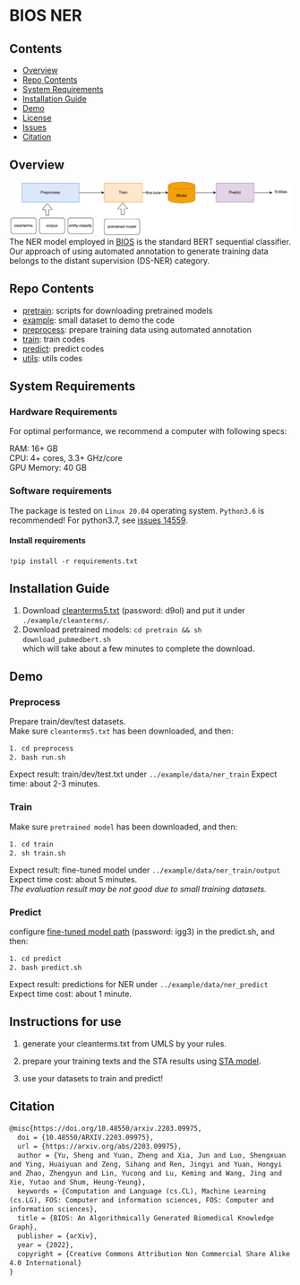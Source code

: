 # BIOS NER
## Contents

- [Overview](#overview)
- [Repo Contents](#repo-contents)
- [System Requirements](#system-requirements)
- [Installation Guide](#installation-guide)
- [Demo](#demo)
- [License](./LICENSE)
- [Issues](https://github.com/bios-xiajun/bios_ner/issues)
- [Citation](#citation)

## Overview
![ner modules](./doc/img.png)
The NER model employed in [BIOS]((https://bios.idea.edu.cn/)) is the standard BERT sequential classifier.
Our approach of using automated annotation to generate training data belongs to the distant supervision (DS-NER) category.


## Repo Contents
- [pretrain](./pretrain): scripts for downloading pretrained models
- [example](./example): small dataset to demo the code
- [preprocess](./preprocess): prepare training data using automated annotation  
- [train](./train): train codes
- [predict](./predict): predict codes
- [utils](./utils): utils codes

## System Requirements
### Hardware Requirements
For optimal performance, we recommend a computer with following specs:
  
RAM: 16+ GB  
CPU: 4+ cores, 3.3+ GHz/core  
GPU Memory: 40 GB  

### Software requirements
The package is tested on `Linux 20.04` operating system.
`Python3.6` is recommended!  For python3.7, see [issues 14559](https://github.com/huggingface/transformers/issues/14559).  

#### Install requirements
``
!pip install -r requirements.txt
``

## Installation Guide
  1. Download [cleanterms5.txt](https://pan.baidu.com/s/1e7hzcl6ZVTu_euwZBDVV2w) (password: d9ol) and put it under `./example/cleanterms/`.
  2. Download pretrained models: `cd pretrain && sh download_pubmedbert.sh`  
which will take about a few minutes to complete the download.
     
## Demo
### Preprocess
Prepare train/dev/test datasets.  
Make sure `cleanterms5.txt` has been downloaded, and then:
```commandline
1. cd preprocess
2. bash run.sh
```
Expect result: train/dev/test.txt under `../example/data/ner_train`
Expect time: about 2-3 minutes.

### Train
Make sure `pretrained model` has been downloaded, and then:
```commandline
1. cd train
2. sh train.sh
```  
Expect result:  fine-tuned model under `../example/data/ner_train/output`  
Expect time cost: about 5 minutes.  
*The evaluation result may be not good due to small training datasets.*

### Predict
configure [fine-tuned model path](https://pan.baidu.com/s/13q4c0XfMsBSwM3w77HbXxw) (password: igg3) in the predict.sh, and then:
```commandline
1. cd predict
2. bash predict.sh
```
Expect result: predictions for NER under `../example/data/ner_predict`  
Expect time cost: about 1 minute.

## Instructions for use
1. generate your cleanterms.txt from UMLS by your rules.
   
2. prepare your training texts and the STA results using [STA model]( https://github.com/bios-xiajun/bios_entity_classification).

3. use your datasets to train and predict!


## Citation
```text
@misc{https://doi.org/10.48550/arxiv.2203.09975,
  doi = {10.48550/ARXIV.2203.09975},
  url = {https://arxiv.org/abs/2203.09975},
  author = {Yu, Sheng and Yuan, Zheng and Xia, Jun and Luo, Shengxuan and Ying, Huaiyuan and Zeng, Sihang and Ren, Jingyi and Yuan, Hongyi and Zhao, Zhengyun and Lin, Yucong and Lu, Keming and Wang, Jing and Xie, Yutao and Shum, Heung-Yeung},
  keywords = {Computation and Language (cs.CL), Machine Learning (cs.LG), FOS: Computer and information sciences, FOS: Computer and information sciences},
  title = {BIOS: An Algorithmically Generated Biomedical Knowledge Graph},
  publisher = {arXiv},
  year = {2022},
  copyright = {Creative Commons Attribution Non Commercial Share Alike 4.0 International}
}
```


